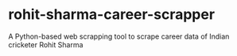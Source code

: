 # rohit-sharma-career-scrapper
A Python-based web scrapping tool to scrape career data of Indian cricketer Rohit Sharma
